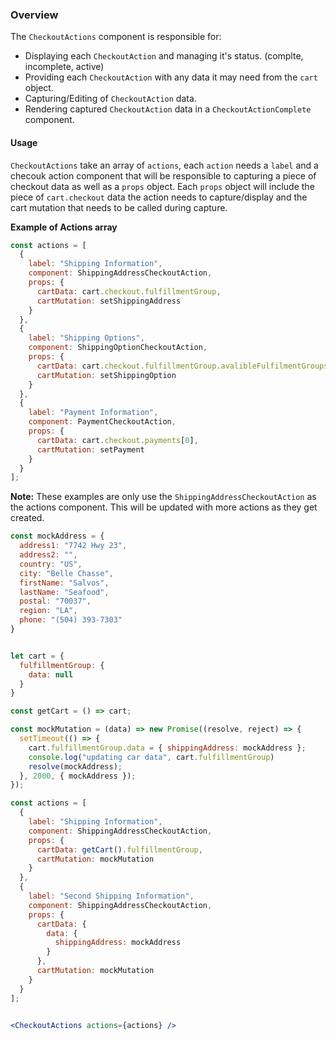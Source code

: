 ### Overview
The `CheckoutActions` component is responsible for:
  * Displaying each `CheckoutAction` and managing it's status. (complte, incomplete, active)
  * Providing each  `CheckoutAction` with any data it may need from the `cart` object.
  * Capturing/Editing of `CheckoutAction` data.
  * Rendering captured `CheckoutAction` data in a `CheckoutActionComplete` component.

#### Usage
`CheckoutActions` take an array of `actions`, each `action` needs a `label` and a checouk action component that will be responsible to capturing a piece of checkout data as well as a `props` object. Each `props` object will include the piece of `cart.checkout` data the action needs to capture/display and the cart mutation that needs to be called during capture.

**Example of Actions array**
```js static
const actions = [
  {
    label: "Shipping Information",
    component: ShippingAddressCheckoutAction,
    props: {
      cartData: cart.checkout.fulfillmentGroup,
      cartMutation: setShippingAddress
    }
  },
  {
    label: "Shipping Options",
    component: ShippingOptionCheckoutAction,
    props: {
      cartData: cart.checkout.fulfillmentGroup.avalibleFulfilmentGroups,
      cartMutation: setShippingOption
    }
  },
  { 
    label: "Payment Information", 
    component: PaymentCheckoutAction, 
    props: { 
      cartData: cart.checkout.payments[0], 
      cartMutation: setPayment
    } 
  }
];

```

**Note:** These examples are only use the `ShippingAddressCheckoutAction` as the actions component. This will be updated with more actions as they get created.

```jsx
const mockAddress = {
  address1: "7742 Hwy 23",
  address2: "",
  country: "US",
  city: "Belle Chasse",
  firstName: "Salvos",
  lastName: "Seafood",
  postal: "70037",
  region: "LA",
  phone: "(504) 393-7303"
}


let cart = {
  fulfillmentGroup: {
    data: null
  }
}

const getCart = () => cart;

const mockMutation = (data) => new Promise((resolve, reject) => {
  setTimeout(() => {
    cart.fulfillmentGroup.data = { shippingAddress: mockAddress };
    console.log("updating car data", cart.fulfillmentGroup)
    resolve(mockAddress);
  }, 2000, { mockAddress });
});

const actions = [
  {
    label: "Shipping Information",
    component: ShippingAddressCheckoutAction,
    props: {
      cartData: getCart().fulfillmentGroup,
      cartMutation: mockMutation
    }
  },
  { 
    label: "Second Shipping Information", 
    component: ShippingAddressCheckoutAction, 
    props: { 
      cartData: {
        data: {
          shippingAddress: mockAddress
        }
      }, 
      cartMutation: mockMutation 
    } 
  }
];


<CheckoutActions actions={actions} />

```
